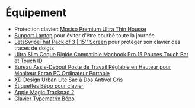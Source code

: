 # Équipement

- Protection clavier: [Mosiso Premium Ultra Thin Housse](https://www.amazon.fr/dp/B074K3FNJF)
- [Support Laptop](https://www.amazon.fr/gp/product/B074M3FYF8/) pour éviter d'être courbé toute la journée
- [LetsSwipeThat Pack of 3 | 15'' Screen](https://www.amazon.fr/gp/product/B073TLB51X/) pour protéger son clavier des traces de doigts
- [Ultra Slim Coque Rigide Compatible Macbook Pro 15 Pouces Touch Bar et Touch ID](https://www.amazon.fr/gp/product/B01MTNEPGW/)
- [Bureau Assis-Debout Poste de Travail Réglable en Hauteur pour Moniteur Ecran PC Ordinateur Portable](https://www.amazon.fr/FITUEYES-Assis-Debout-R%C3%A9glable-Ordinateur-SD208001WB/dp/B07G872V2R/)
- [XD Design Urban Lite Sac à Dos Antivol Gris](https://www.amazon.fr/gp/product/B07BDPDL67/)
- [Étiquettes Bépo pour clavier](https://beaujoie.com/boutique/01183/)
- [Apple Magic Trackpad 2](https://www.amazon.fr/Apple-MJ2R2Z-A-Magic-Trackpad/dp/B016MUBL4U/)
- [Clavier Typematrix Bépo](http://typematrix.com/bepo/)